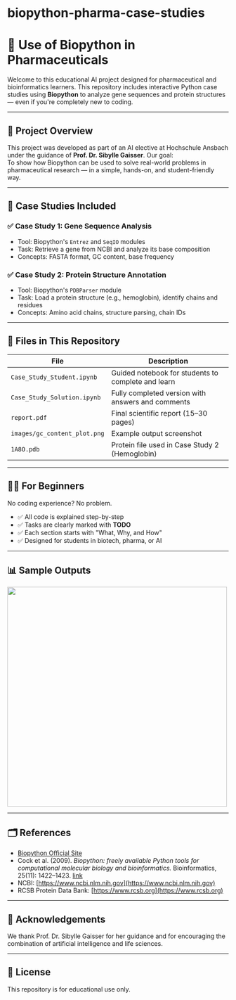 # biopython-pharma-case-studies

# 🧬 Use of Biopython in Pharmaceuticals

Welcome to this educational AI project designed for pharmaceutical and bioinformatics learners. This repository includes interactive Python case studies using **Biopython** to analyze gene sequences and protein structures — even if you're completely new to coding.

---

## 📘 Project Overview

This project was developed as part of an AI elective at Hochschule Ansbach under the guidance of **Prof. Dr. Sibylle Gaisser**. Our goal:  
To show how Biopython can be used to solve real-world problems in pharmaceutical research — in a simple, hands-on, and student-friendly way.

---

## 🧪 Case Studies Included

### ✅ Case Study 1: Gene Sequence Analysis  
- Tool: Biopython's `Entrez` and `SeqIO` modules  
- Task: Retrieve a gene from NCBI and analyze its base composition  
- Concepts: FASTA format, GC content, base frequency

### ✅ Case Study 2: Protein Structure Annotation  
- Tool: Biopython's `PDBParser` module  
- Task: Load a protein structure (e.g., hemoglobin), identify chains and residues  
- Concepts: Amino acid chains, structure parsing, chain IDs

---

## 📂 Files in This Repository

| File                             | Description                                        |
|----------------------------------|----------------------------------------------------|
| `Case_Study_Student.ipynb`       | Guided notebook for students to complete and learn |
| `Case_Study_Solution.ipynb`      | Fully completed version with answers and comments  |
| `report.pdf`                     | Final scientific report (15–30 pages)              |
| `images/gc_content_plot.png`     | Example output screenshot                          |
| `1A8O.pdb`                       | Protein file used in Case Study 2 (Hemoglobin)     |

---

## 🧑‍🎓 For Beginners

No coding experience? No problem.

- ✅ All code is explained step-by-step  
- ✅ Tasks are clearly marked with **TODO**  
- ✅ Each section starts with "What, Why, and How"  
- ✅ Designed for students in biotech, pharma, or AI

---

## 📊 Sample Outputs

<img src="images/gc_content_plot.png" width="500">

---

## 🗂️ References

- [Biopython Official Site](https://biopython.org)
- Cock et al. (2009). *Biopython: freely available Python tools for computational molecular biology and bioinformatics.* Bioinformatics, 25(11): 1422–1423. [link](https://doi.org/10.1093/bioinformatics/btp163)
- NCBI: [https://www.ncbi.nlm.nih.gov](https://www.ncbi.nlm.nih.gov)
- RCSB Protein Data Bank: [https://www.rcsb.org](https://www.rcsb.org)

---

## 🤝 Acknowledgements

We thank Prof. Dr. Sibylle Gaisser for her guidance and for encouraging the combination of artificial intelligence and life sciences.

---

## 📜 License

This repository is for educational use only.
